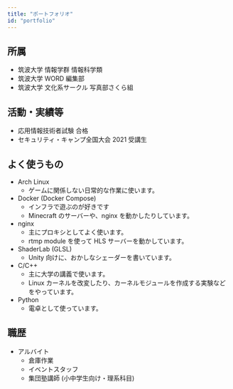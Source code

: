 ```yaml
---
title: "ポートフォリオ"
id: "portfolio"
---
```


## 所属

-   筑波大学 情報学群 情報科学類
-   筑波大学 WORD 編集部
-   筑波大学 文化系サークル 写真部さくら組

## 活動・実績等

-   応用情報技術者試験 合格
-   セキュリティ・キャンプ全国大会 2021 受講生

## よく使うもの

-   Arch Linux
    -   ゲームに関係しない日常的な作業に使います。
-   Docker (Docker Compose)
    -   インフラで遊ぶのが好きです
    -   Minecraft のサーバーや、nginx を動かしたりしています。
-   nginx
    -   主にプロキシとしてよく使います。
    -   rtmp module を使って HLS サーバーを動かしています。
-   ShaderLab (GLSL)
    -   Unity 向けに、おかしなシェーダーを書いています。
-   C/C++
    -   主に大学の講義で使います。
    -   Linux カーネルを改変したり、カーネルモジュールを作成する実験などをやっています。
-   Python
    -   電卓として使っています。

## 職歴

-   アルバイト
    -   倉庫作業
    -   イベントスタッフ
    -   集団塾講師 (小中学生向け・理系科目)
